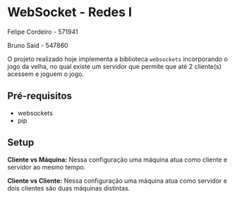 # WebSocket - Redes I
Felipe Cordeiro - 571941

Bruno Said - 547860

O projeto realizado hoje implementa a biblioteca `websockets` incorporando o jogo da velha, no qual existe um servidor que permite que até 2 cliente(s) acessem e joguem o jogo.

## Pré-requisitos

- websockets
- pip

## Setup

**Cliente vs Máquina:**
Nessa configuração uma máquina atua como cliente e servidor ao mesmo tempo.

**Cliente vs Cliente:**
Nessa configuração uma máquina atua como servidor e dois clientes são duas máquinas distintas.
